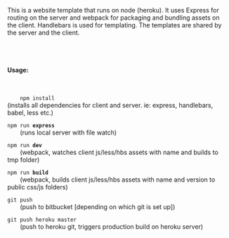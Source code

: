 <p>
    This is a website template that runs on node (heroku). It uses Express for routing on the server and webpack for packaging and bundling assets on the client. Handlebars is used for templating. The templates are shared by the server and the client.
</p>
<br>
<br>
<h4>Usage:</h4>
<br>
<code>
    npm install
</code>
<span>(installs all dependencies for client and server. ie: express, handlebars, babel, less etc.)</span>
<br>
<code>
npm run <strong>express</strong>
    </code>
<span>(runs local server with file watch)</span>
<br>
<code>
npm run <strong>dev</strong>
    </code>
<span>(webpack, watches client js/less/hbs assets with name and builds to tmp folder)</span>
<br>
<code>
npm run <strong>build</strong>
    </code>
<span>(webpack, builds client js/less/hbs assets with name and version to public css/js folders)</span>
<br>
<code>
git push
    </code>
<span>(push to bitbucket [depending on which git is set up])</span>
<br>
<code>
git push heroku master
    </code>
<span>(push to heroku git, triggers production build on heroku server)</span>
